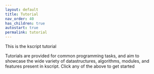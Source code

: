 ```yaml
---
layout: default
title: Tutorial
nav_order: 40
has_children: true
autostart: true
permalink: tutorial
---
```


This is the kscript tutorial


Tutorials are provided for common programming tasks, and aim to showcase the wide variety of datastructures, algorithms, modules, and features present in kscript. Click any of the above to get started


